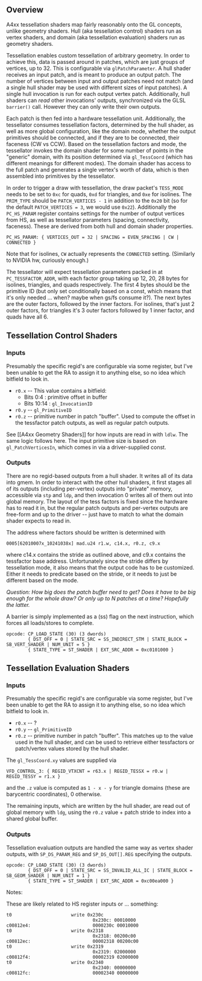 Overview
--------

A4xx tessellation shaders map fairly reasonably onto the GL concepts, unlike geometry shaders. Hull (aka tessellation control) shaders run as vertex shaders, and domain (aka tessellation evaluation) shaders run as geometry shaders.

Tessellation enables custom tessellation of arbitrary geometry. In order to achieve this, data is passed around in patches, which are just groups of vertices, up to 32. This is configurable via `glPatchParameter`. A hull shader receives an input patch, and is meant to produce an output patch. The number of vertices between input and output patches need not match (and a single hull shader may be used with different sizes of input patches). A single hull invocation is run for each output vertex patch. Additionally, hull shaders can *read* other invocations' outputs, synchronized via the GLSL `barrier()` call. However they can only write their own outputs.

Each patch is then fed into a hardware tessellation unit. Additionally, the tessellator consumes tessellation factors, determined by the hull shader, as well as more global configuration, like the domain mode, whether the output primitives should be connected, and if they are to be connected, their faceness (CW vs CCW). Based on the tessellation factors and mode, the tessellator invokes the domain shader for some number of points in the "generic" domain, with its position determined via `gl_TessCoord` (which has different meanings for different modes). The domain shader has access to the full patch and generates a single vertex's worth of data, which is then assembled into primitives by the tessellator.

In order to trigger a draw with tessellation, the draw packet's `TESS_MODE` needs to be set to `0xc` for quads, `0xd` for triangles, and `0xe` for isolines. The `PRIM_TYPE` should be `PATCH_VERTICES - 1` in addition to the `0x20` bit (so for the default `PATCH_VERTICES = 3`, we would use `0x22`). Additionally the `PC_HS_PARAM` register contains settings for the number of output vertices from HS, as well as tessellator parameters (spacing, connectivity, faceness). These are derived from both hull and domain shader properties.

```
PC_HS_PARAM: { VERTICES_OUT = 32 | SPACING = EVEN_SPACING | CW | CONNECTED }
```

Note that for isolines, `CW` actually represents the `CONNECTED` setting. (Similarly to NVIDIA hw, curiously enough.)

The tessellator will expect tessellation parameters packed in at `PC_TESSFACTOR_ADDR`, with each factor group taking up 12, 20, 28 bytes for isolines, triangles, and quads respectively. The first 4 bytes should be the primitive ID (but only set conditionally based on a const, which means that it's only needed ... when? maybe when gs/fs consume it?). The next bytes are the outer factors, followed by the inner factors. For isolines, that's just 2 outer factors, for triangles it's 3 outer factors followed by 1 inner factor, and quads have all 6.

Tessellation Control Shaders
----------------------------

### Inputs
Presumably the specific regid's are configurable via some register, but I've been unable to get the RA to assign it to anything else, so no idea which bitfield to look in.
* `r0.x` --  This value contains a bitfield:
  * Bits 0:4 : primitive offset in buffer
  * Bits 10:14 : `gl_InvocationID`
* `r0.y` -- `gl_PrimitiveID`
* `r0.z` -- primitive number in patch "buffer". Used to compute the offset in the tessfactor patch outputs, as well as regular patch outputs.

See [[A4xx Geometry Shaders]] for how inputs are read in with `ldlw`. The same logic follows here. The input primitive size is based on `gl_PatchVerticesIn`, which comes in via a driver-supplied const.

### Outputs
There are no regid-based outputs from a hull shader. It writes all of its data into gmem. In order to interact with the other hull shaders, it first stages all of its outputs (including per-vertex) outputs into "private" memory, accessible via `stp` and `ldp`, and then invocation 0 writes all of them out into global memory. The layout of the tess factors is fixed since the hardware has to read it in, but the regular patch outputs and per-vertex outputs are free-form and up to the driver -- just have to match to what the domain shader expects to read in.

The address where factors should be written is determined with

```
0005[62010007x_10241038x] mad.u24 r1.w, c14.x, r0.z, c9.x
```

where c14.x contains the stride as outlined above, and c9.x contains the tessfactor base address. Unfortunately since the stride differs by tessellation mode, it also means that the output code has to be customized. Either it needs to predicate based on the stride, or it needs to just be different based on the mode.

_Question: How big does the patch buffer need to get? Does it have to be big enough for the whole draw? Or only up to N patches at a time? Hopefully the latter._

A barrier is simply implemented as a (ss) flag on the next instruction, which forces all loads/stores to complete.

```
opcode: CP_LOAD_STATE (30) (3 dwords)
        { DST_OFF = 0 | STATE_SRC = SS_INDIRECT_STM | STATE_BLOCK = SB_VERT_SHADER | NUM_UNIT = 5 }
        { STATE_TYPE = ST_SHADER | EXT_SRC_ADDR = 0xc0101000 }
```


Tessellation Evaluation Shaders
-------------------------------

### Inputs
Presumably the specific regid's are configurable via some register, but I've been unable to get the RA to assign it to anything else, so no idea which bitfield to look in.
* `r0.x` --  ?
* `r0.y` -- `gl_PrimitiveID`
* `r0.z` -- primitive number in patch "buffer". This matches up to the value used in the hull shader, and can be used to retrieve either tessfactors or patch/vertex values stored by the hull shader.

The `gl_TessCoord.xy` values are supplied via
```
VFD_CONTROL_3: { REGID_VTXCNT = r63.x | REGID_TESSX = r0.w | REGID_TESSY = r1.x }
```
and the `.z` value is computed as `1 - x - y` for triangle domains (these are barycentric coordinates), 0 otherwise.

The remaining inputs, which are written by the hull shader, are read out of global memory with `ldg`, using the `r0.z` value + patch stride to index into a shared global buffer.

### Outputs

Tessellation evaluation outputs are handled the same way as vertex shader outputs, with `SP_DS_PARAM_REG` and `SP_DS_OUT[].REG` specifying the outputs.

```
opcode: CP_LOAD_STATE (30) (3 dwords)
        { DST_OFF = 0 | STATE_SRC = SS_INVALID_ALL_IC | STATE_BLOCK = SB_GEOM_SHADER | NUM_UNIT = 1 }
        { STATE_TYPE = ST_SHADER | EXT_SRC_ADDR = 0xc00ea000 }
```


Notes:

These are likely related to HS register inputs or ... something:

```
t0                      write 0x230c
                                0x230c: 00010000
c00812e4:                       0000230c 00010000
t0                      write 0x2318
                                0x2318: 00200c00
c00812ec:                       00002318 00200c00
t0                      write 0x2319
                                0x2319: 02000000
c00812f4:                       00002319 02000000
t0                      write 0x2340
                                0x2340: 00000000
c00812fc:                       00002340 00000000
```